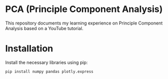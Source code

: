 # PCA (Principle Component Analysis)
This repository documents my learning experience on Principle Component Analysis based on a YouTube tutorial.

# Installation
Install the necessary libraries using pip:
```bash
pip install numpy pandas plotly.express
